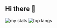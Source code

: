## Hi there 👋

<img alt="my stats" src="https://github-readme-stats.vercel.app/api?username=NestiaDev-id"/>
<img alt="top langs" src="https://github-readme-stats.vercel.app/api/top-langs/?username=NestiaDev-id"/>


<!--
**NestiaDev-id/NestiaDev-id** is a ✨ _special_ ✨ repository because its `README.md` (this file) appears on your GitHub profile.

Here are some ideas to get you started:

- 🔭 I’m currently working on ...
- 🌱 I’m currently learning ...
- 👯 I’m looking to collaborate on ...
- 🤔 I’m looking for help with ...
- 💬 Ask me about ...
- 📫 How to reach me: ...
- 😄 Pronouns: ...
- ⚡ Fun fact: ...
-->
